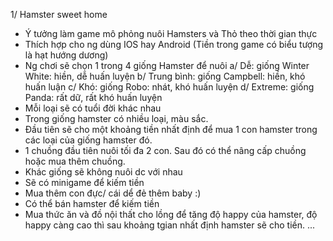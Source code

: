 1/ Hamster sweet home
- Ý tưởng làm game mô phỏng nuôi Hamsters và Thỏ theo thời gian thực
- Thích hợp cho ng dùng IOS hay Android
(Tiền trong game có biểu tượng là hạt hướng dương)
- Ng chơi sẽ chọn 1 trong 4 giống Hamster để nuôi
    a/ Dễ: giống Winter White: hiền, dễ huấn luyện
    b/ Trung bình: giống Campbell: hiền, khó huấn luận
    c/ Khó: giống Robo: nhát, khó huấn luyện
    d/ Extreme: giống Panda: rất dữ, rất khó huấn luyện
- Mỗi loại sẽ có tuổi đời khác nhau
- Trong giống hamster có nhiều loại, màu sắc. 
- Đầu tiên sẽ cho một khoảng tiền nhất định để mua 1 con hamster trong các loại của giống hamster đó.
- 1 chuồng đầu tiên nuôi tối đa 2 con. Sau đó có thể nâng cấp chuồng hoặc mua thêm chuồng.
- Khác giống sẽ không nuôi dc với nhau
- Sẽ có minigame để kiếm tiền
- Mua thêm con đực/ cái dể đẻ thêm baby :) 
- Có thể bán hamster để kiếm tiền
- Mua thức ăn và đồ nội thất cho lồng để tăng độ happy của hamster, độ happy càng cao thì sau khoảng tgian nhất định hamster sẽ cho tiền.
... 
